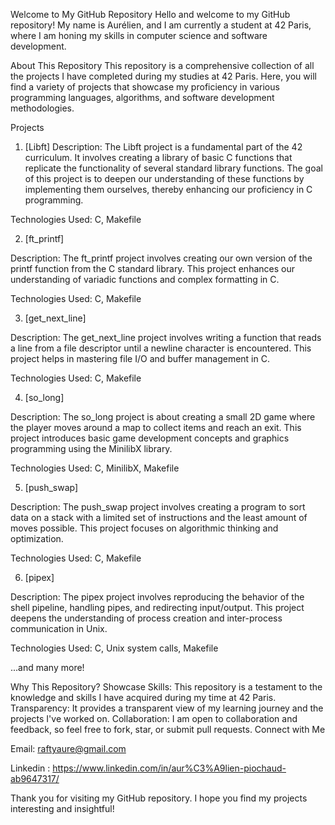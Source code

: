 Welcome to My GitHub Repository
Hello and welcome to my GitHub repository! My name is Aurélien, and I am currently a student at 42 Paris, where I am honing my skills in computer science and software development.

About This Repository
This repository is a comprehensive collection of all the projects I have completed during my studies at 42 Paris. Here, you will find a variety of projects that showcase my proficiency in various programming languages, algorithms, and software development methodologies.

Projects
1. [Libft]
Description: The Libft project is a fundamental part of the 42 curriculum. It involves creating a library of basic C functions that replicate the functionality of several standard library functions. The goal of this project is to deepen our understanding of these functions by implementing them ourselves, thereby enhancing our proficiency in C programming.

Technologies Used: C, Makefile

2. [ft_printf]

Description: The ft_printf project involves creating our own version of the printf function from the C standard library. This project enhances our understanding of variadic functions and complex formatting in C.

Technologies Used: C, Makefile

3. [get_next_line]

Description: The get_next_line project involves writing a function that reads a line from a file descriptor until a newline character is encountered. This project helps in mastering file I/O and buffer management in C.

Technologies Used: C, Makefile

4. [so_long]

Description: The so_long project is about creating a small 2D game where the player moves around a map to collect items and reach an exit. This project introduces basic game development concepts and graphics programming using the MinilibX library.

Technologies Used: C, MinilibX, Makefile

5. [push_swap]

Description: The push_swap project involves creating a program to sort data on a stack with a limited set of instructions and the least amount of moves possible. This project focuses on algorithmic thinking and optimization.

Technologies Used: C, Makefile

6. [pipex]

Description: The pipex project involves reproducing the behavior of the shell pipeline, handling pipes, and redirecting input/output. This project deepens the understanding of process creation and inter-process communication in Unix.

Technologies Used: C, Unix system calls, Makefile

...and many more!

Why This Repository?
Showcase Skills: This repository is a testament to the knowledge and skills I have acquired during my time at 42 Paris.
Transparency: It provides a transparent view of my learning journey and the projects I've worked on.
Collaboration: I am open to collaboration and feedback, so feel free to fork, star, or submit pull requests.
Connect with Me

Email: raftyaure@gmail.com

Linkedin : https://www.linkedin.com/in/aur%C3%A9lien-piochaud-ab9647317/

Thank you for visiting my GitHub repository. I hope you find my projects interesting and insightful!
